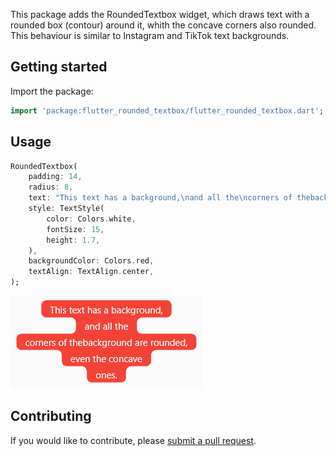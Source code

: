This package adds the RoundedTextbox widget, which draws text with a rounded box
(contour) around it, whith the concave corners also rounded. This behaviour is
similar to Instagram and TikTok text backgrounds.

## Getting started

Import the package:
```dart
import 'package:flutter_rounded_textbox/flutter_rounded_textbox.dart';
```

## Usage

```dart
RoundedTextbox(
	padding: 14,
	radius: 8,
	text: "This text has a background,\nand all the\ncorners of thebackground are rounded,\neven the concave\nones.",
	style: TextStyle(
		color: Colors.white,
		fontSize: 15,
		height: 1.7,
	),
	backgroundColor: Colors.red,
	textAlign: TextAlign.center,
);
```
![Example screenshot](https://github.com/daem-on/flutter_rounded_textbox/blob/master/example/screenshot.png?raw=true)

## Contributing

If you would like to contribute, please [submit a pull request](https://github.com/daem-on/flutter_rounded_textbox/pulls).

